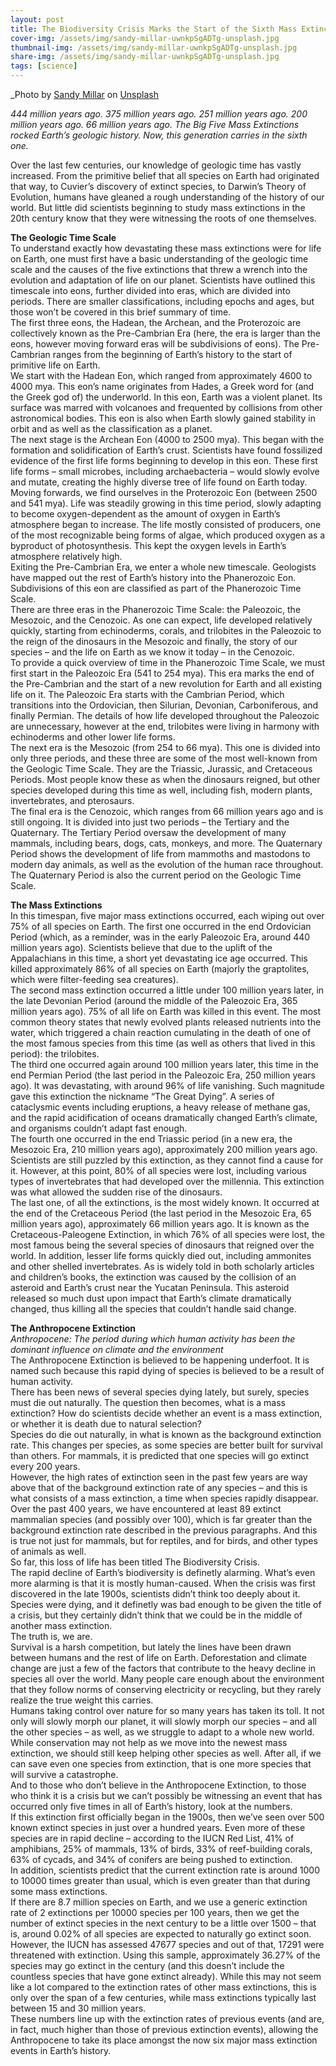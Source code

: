 ```yaml
---
layout: post
title: The Biodiversity Crisis Marks the Start of the Sixth Mass Extinction
cover-img: /assets/img/sandy-millar-uwnkpSgADTg-unsplash.jpg
thumbnail-img: /assets/img/sandy-millar-uwnkpSgADTg-unsplash.jpg
share-img: /assets/img/sandy-millar-uwnkpSgADTg-unsplash.jpg
tags: [science]
---
```


_Photo by <a href="https://unsplash.com/@sandym10?utm_source=unsplash&utm_medium=referral&utm_content=creditCopyText">Sandy Millar</a> on <a href="https://unsplash.com/s/photos/extinction?utm_source=unsplash&utm_medium=referral&utm_content=creditCopyText">Unsplash</a>

_444 million years ago. 375 million years ago. 251 million years ago. 200 million years ago. 66 million years ago. The Big Five Mass Extinctions rocked Earth’s geologic history. Now, this generation carries in the sixth one._

Over the last few centuries, our knowledge of geologic time has vastly increased. From the primitive belief that all species on Earth had originated that way, to Cuvier’s discovery of extinct species, to Darwin’s Theory of Evolution, humans have gleaned a rough understanding of the history of our world. But little did scientists beginning to study mass extinctions in the 20th century know that they were witnessing the roots of one themselves.  

**The Geologic Time Scale**  
To understand exactly how devastating these mass extinctions were for life on Earth, one must first have a basic understanding of the geologic time scale and the causes of the five extinctions that threw a wrench into the evolution and adaptation of life on our planet. Scientists have outlined this timescale into eons, further divided into eras, which are divided into periods. There are smaller classifications, including epochs and ages, but those won’t be covered in this brief summary of time.  
The first three eons, the Hadean, the Archean, and the Proterozoic are collectively known as the Pre-Cambrian Era (here, the era is larger than the eons, however moving forward eras will be subdivisions of eons). The Pre-Cambrian ranges from the beginning of Earth’s history to the start of primitive life on Earth.  
We start with the Hadean Eon, which ranged from approximately 4600 to 4000 mya. This eon’s name originates from Hades, a Greek word for (and the Greek god of) the underworld. In this eon, Earth was a violent planet. Its surface was marred with volcanoes and frequented by collisions from other astronomical bodies. This eon is also when Earth slowly gained stability in orbit and as well as the classification as a planet.  
The next stage is the Archean Eon (4000 to 2500 mya). This began with the formation and solidification of Earth’s crust. Scientists have found fossilized evidence of the first life forms beginning to develop in this eon. These first life forms – small microbes, including archaebacteria – would slowly evolve and mutate, creating the highly diverse tree of life found on Earth today.  
Moving forwards, we find ourselves in the Proterozoic Eon (between 2500 and 541 mya). Life was steadily growing in this time period, slowly adapting to become oxygen-dependent as the amount of oxygen in Earth’s atmosphere began to increase. The life mostly consisted of producers, one of the most recognizable being forms of algae, which produced oxygen as a byproduct of photosynthesis. This kept the oxygen levels in Earth’s atmosphere relatively high.  
Exiting the Pre-Cambrian Era, we enter a whole new timescale. Geologists have mapped out the rest of Earth’s history into the Phanerozoic Eon. Subdivisions of this eon are classified as part of the Phanerozoic Time Scale.  
There are three eras in the Phanerozoic Time Scale: the Paleozoic, the Mesozoic, and the Cenozoic. As one can expect, life developed relatively quickly, starting from echinoderms, corals, and trilobites in the Paleozoic to the reign of the dinosaurs in the Mesozoic and finally, the story of our species – and the life on Earth as we know it today – in the Cenozoic.   
To provide a quick overview of time in the Phanerozoic Time Scale, we must first start in the Paleozoic Era (541 to 254 mya). This era marks the end of the Pre-Cambrian and the start of a new revolution for Earth and all existing life on it. The Paleozoic Era starts with the Cambrian Period, which transitions into the Ordovician, then Silurian, Devonian, Carboniferous, and finally Permian. The details of how life developed throughout the Paleozoic are unnecessary, however at the end, trilobites were living in harmony with echinoderms and other lower life forms.   
The next era is the Mesozoic (from 254 to 66 mya). This one is divided into only three periods, and these three are some of the most well-known from the Geologic Time Scale. They are the Triassic, Jurassic, and Cretaceous Periods. Most people know these as when the dinosaurs reigned, but other species developed during this time as well, including fish, modern plants, invertebrates, and pterosaurs.  
The final era is the Cenozoic, which ranges from 66 million years ago and is still ongoing. It is divided into just two periods – the Tertiary and the Quaternary. The Tertiary Period oversaw the development of many mammals, including bears, dogs, cats, monkeys, and more. The Quaternary Period shows the development of life from mammoths and mastodons to modern day animals, as well as the evolution of the human race throughout. The Quaternary Period is also the current period on the Geologic Time Scale.  

**The Mass Extinctions**  
In this timespan, five major mass extinctions occurred, each wiping out over 75% of all species on Earth. The first one occurred in the end Ordovician Period (which, as a reminder, was in the early Paleozoic Era, around 440 million years ago). Scientists believe that due to the uplift of the Appalachians in this time, a short yet devastating ice age occurred. This killed approximately 86% of all species on Earth (majorly the graptolites, which were filter-feeding sea creatures).   
The second mass extinction occurred a little under 100 million years later, in the late Devonian Period (around the middle of the Paleozoic Era, 365 million years ago). 75% of all life on Earth was killed in this event. The most common theory states that newly evolved plants released nutrients into the water, which triggered a chain reaction cumulating in the death of one of the most famous species from this time (as well as others that lived in this period): the trilobites.  
The third one occurred again around 100 million years later, this time in the end Permian Period (the last period in the Paleozoic Era, 250 million years ago). It was devastating, with around 96% of life vanishing. Such magnitude gave this extinction the nickname “The Great Dying”. A series of cataclysmic events including eruptions, a heavy release of methane gas, and the rapid acidification of oceans dramatically changed Earth’s climate, and organisms couldn’t adapt fast enough.   
The fourth one occurred in the end Triassic period (in a new era, the Mesozoic Era, 210 million years ago), approximately 200 million years ago. Scientists are still puzzled by this extinction, as they cannot find a cause for it. However, at this point, 80% of all species were lost, including various types of invertebrates that had developed over the millennia. This extinction was what allowed the sudden rise of the dinosaurs.  
The last one, of all the extinctions, is the most widely known. It occurred at the end of the Cretaceous Period (the last period in the Mesozoic Era, 65 million years ago), approximately 66 million years ago. It is known as the Cretaceous-Paleogene Extinction, in which 76% of all species were lost, the most famous being the several species of dinosaurs that reigned over the world. In addition, lesser life forms quickly died out, including ammonites and other shelled invertebrates. As is widely told in both scholarly articles and children’s books, the extinction was caused by the collision of an asteroid and Earth’s crust near the Yucatan Peninsula. This asteroid released so much dust upon impact that Earth’s climate dramatically changed, thus killing all the species that couldn’t handle said change.  

**The Anthropocene Extinction**  
_Anthropocene: The period during which human activity has been the dominant influence on climate and the environment_  
The Anthropocene Extinction is believed to be happening underfoot. It is named such because this rapid dying of species is believed to be a result of human activity.  
There has been news of several species dying lately, but surely, species must die out naturally. The question then becomes, what is a mass extinction? How do scientists decide whether an event is a mass extinction, or whether it is death due to natural selection?  
Species do die out naturally, in what is known as the background extinction rate. This changes per species, as some species are better built for survival than others. For mammals, it is predicted that one species will go extinct every 200 years.  
However, the high rates of extinction seen in the past few years are way above that of the background extinction rate of any species – and this is what consists of a mass extinction, a time when species rapidly disappear.  
Over the past 400 years, we have encountered at least 89 extinct mammalian species (and possibly over 100), which is far greater than the background extinction rate described in the previous paragraphs. And this is true not just for mammals, but for reptiles, and for birds, and other types of animals as well.  
So far, this loss of life has been titled The Biodiversity Crisis.  
The rapid decline of Earth’s biodiversity is definetly alarming. What’s even more alarming is that it is mostly human-caused. When the crisis was first discovered in the late 1900s, scientists didn’t think too deeply about it. Species were dying, and it definetly was bad enough to be given the title of a crisis, but they certainly didn’t think that we could be in the middle of another mass extinction.  
The truth is, we are.  
Survival is a harsh competition, but lately the lines have been drawn between humans and the rest of life on Earth. Deforestation and climate change are just a few of the factors that contribute to the heavy decline in species all over the world. Many people care enough about the environment that they follow norms of conserving electricity or recycling, but they rarely realize the true weight this carries.  
Humans taking control over nature for so many years has taken its toll. It not only will slowly morph our planet, it will slowly morph our species – and all the other species – as well, as we struggle to adapt to a whole new world.  
While conservation may not help as we move into the newest mass extinction, we should still keep helping other species as well. After all, if we can save even one species from extinction, that is one more species that will survive a catastrophe.  
And to those who don’t believe in the Anthropocene Extinction, to those who think it is a crisis but we can’t possibly be witnessing an event that has occurred only five times in all of Earth’s history, look at the numbers.  
If this extinction first officially began in the 1900s, then we’ve seen over 500 known extinct species in just over a hundred years. Even more of these species are in rapid decline – according to the IUCN Red List, 41% of amphibians, 25% of mammals, 13% of birds, 33% of reef-building corals, 63% of cycads, and 34% of conifers are being pushed to extinction.   
In addition, scientists predict that the current extinction rate is around 1000 to 10000 times greater than usual, which is even greater than that during some mass extinctions.  
If there are 8.7 million species on Earth, and we use a generic extinction rate of 2 extinctions per 10000 species per 100 years, then we get the number of extinct species in the next century to be a little over 1500 – that is, around 0.02% of all species are expected to naturally go extinct soon.  
However, the IUCN has assessed 47677 species and out of that, 17291 were threatened with extinction. Using this sample, approximately 36.27% of the species may go extinct in the century (and this doesn’t include the countless species that have gone extinct already). While this may not seem like a lot compared to the extinction rates of other mass extinctions, this is only over the span of a few centuries, while mass extinctions typically last between 15 and 30 million years.  
These numbers line up with the extinction rates of previous events (and are, in fact, much higher than those of previous extinction events), allowing the Anthropocene to take its place amongst the now six major mass extinction events in Earth’s history.

